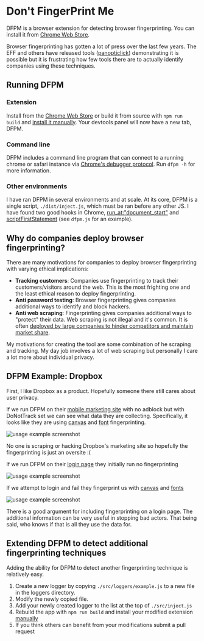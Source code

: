 
# **D**on't **F**inger**P**rint **M**e

DFPM is a browser extension for detecting browser fingerprinting. You can install it from [Chrome Web Store](https://chrome.google.com/webstore/detail/dont-fingerprint-me/nhbedikkbkakbjipijipejfojanppbfg).

Browser fingerprinting has gotten a lot of press over the last few years. The EFF and others have released tools ([panopticlick](https://panopticlick.eff.org/)) demonstrating it is possible but it is frustrating how few tools there are to actually identify companies using these techniques.

## Running DFPM

### Extension

Install from the [Chrome Web Store](https://chrome.google.com/webstore/detail/dont-fingerprint-me/nhbedikkbkakbjipijipejfojanppbfg?hl=en) or build it from source with `npm run build` and [install it manually](https://stackoverflow.com/questions/24577024/install-chrome-extension-not-in-the-store). Your devtools panel will now have a new tab, DFPM.

### Command line

DFPM includes a command line program that can connect to a running chrome or safari instance via [Chrome's debugger protocol](https://chromedevtools.github.io/devtools-protocol/). Run `dfpm -h` for more information.

### Other environments

I have ran DFPM in several environments and at scale. At its core, DFPM is a single script, `./dist/inject.js`, which must be ran before any other JS. I have found two good hooks in Chrome, [run_at:"document_start"](https://developer.chrome.com/extensions/content_scripts) and [scriptFirstStatement](https://chromedevtools.github.io/devtools-protocol/tot/Debugger/) (see `dfpm.js` for an example).

## Why do companies deploy browser fingerprinting?

There are many motivations for companies to deploy browser fingerprinting with varying ethical implications:

- **Tracking customers**: Companies use fingerprinting to track their customers/visitors around the web. This is the most frighting one and the least ethical reason to deploy fingerprinting.
- **Anti password testing**: Browser fingerprinting gives companies additional ways to identify and block hackers.
- **Anti web scraping**: Fingerprinting gives companies additional ways to "protect" their data. Web scraping is not illegal and it's common. It is often [deployed by large companies to hinder competitors and maintain market share](http://fortune.com/2017/05/10/amazon-bots/).

My motivations for creating the tool are some combination of he scraping and tracking. My day job involves a lot of web scraping but personally I care a lot more about individual privacy.

## DFPM Example: Dropbox

First, I like Dropbox as a product. Hopefully someone there still cares about user privacy.

If we run DFPM on their [mobile marketing site](https://www.dropbox.com) with no adblock but with DoNotTrack set we can see what data they are collecting. Specifically, it looks like they are using [canvas](https://browserleaks.com/canvas) and [font](https://browserleaks.com/fonts) fingerprinting.

![usage example screenshot](https://raw.githubusercontent.com/freethenation/DFPM/master/docs/example_db_marketing.png)

No one is scraping or hacking Dropbox's marketing site so hopefully the fingerprinting is just an oversite :(

If we run DFPM on their [login page](https://www.dropbox.com/login) they initially run no fingerprinting

![usage example screenshot](https://raw.githubusercontent.com/freethenation/DFPM/master/docs/example_db_login_before_attempt.png)

If we attempt to login and fail they fingerprint us with [canvas](https://browserleaks.com/canvas) and [fonts](https://browserleaks.com/fonts)

![usage example screenshot](https://raw.githubusercontent.com/freethenation/DFPM/master/docs/example_db_login_after_attempt.png)

There is a good argument for including fingerprinting on a login page. The additional information can be very useful in stopping bad actors. That being said, who knows if that is all they use the data for.

## Extending DFPM to detect additional fingerprinting techniques

Adding the ability for DFPM to detect another fingerprinting technique is relatively easy.

1. Create a new logger by copying `./src/loggers/example.js` to a new file in the loggers directory.
2. Modify the newly copied file.
3. Add your newly created logger to the list at the top of `./src/inject.js`
4. Rebuild the app with `npm run build` and install your modified extension [manually](https://stackoverflow.com/questions/24577024/install-chrome-extension-not-in-the-store)
5. If you think others can benefit from your modifications submit a pull request
